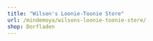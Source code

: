 ```yaml
---
title: "Wilson's Loonie-Toonie Store"
url: /mindemoya/wilsons-loonie-toonie-store/
shop: Dorfladen
---
```

